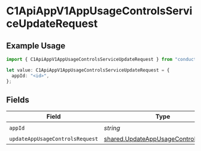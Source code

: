 # C1ApiAppV1AppUsageControlsServiceUpdateRequest

## Example Usage

```typescript
import { C1ApiAppV1AppUsageControlsServiceUpdateRequest } from "conductorone-sdk-typescript/sdk/models/operations";

let value: C1ApiAppV1AppUsageControlsServiceUpdateRequest = {
  appId: "<id>",
};
```

## Fields

| Field                                                                                               | Type                                                                                                | Required                                                                                            | Description                                                                                         |
| --------------------------------------------------------------------------------------------------- | --------------------------------------------------------------------------------------------------- | --------------------------------------------------------------------------------------------------- | --------------------------------------------------------------------------------------------------- |
| `appId`                                                                                             | *string*                                                                                            | :heavy_check_mark:                                                                                  | N/A                                                                                                 |
| `updateAppUsageControlsRequest`                                                                     | [shared.UpdateAppUsageControlsRequest](../../../sdk/models/shared/updateappusagecontrolsrequest.md) | :heavy_minus_sign:                                                                                  | N/A                                                                                                 |